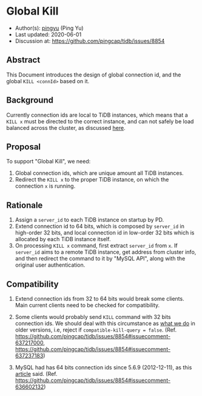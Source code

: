 # Global Kill

- Author(s):     [pingyu](https://github.com/pingyu) (Ping Yu)
- Last updated:  2020-06-01
- Discussion at: https://github.com/pingcap/tidb/issues/8854

## Abstract

This Document introduces the design of global connection id, and the global `KILL <connId>` based on it.

## Background

Currently connection ids are local to TiDB instances, which means that a `KILL x` must be directed to the correct instance, and can not safely be load balanced across the cluster, as discussed [here](https://github.com/pingcap/tidb/issues/8854).

## Proposal

To support "Global Kill", we need:
1. Global connection ids, which are unique amount all TiDB instances.
2. Redirect the `KILL x` to the proper TiDB instance, on which the connection `x` is running.


## Rationale

1. Assign a `server_id` to each TiDB instance on startup by PD.
2. Extend connection id to 64 bits, which is composed by `server_id` in high-order 32 bits, and local connection id in low-order 32 bits which is allocated by each TiDB instance itself.
3. On processing `KILL x` command, first extract `server_id` from `x`. If `server_id` aims to a remote TiDB instance, get address from cluster info, and then redirect the command to it by "MySQL API", along with the original user authentication.

## Compatibility

1. Extend connection ids from 32 to 64 bits would break some clients. Main current clients need to be checked for compatibility.

2. Some clients would probably send `KILL` command with 32 bits connection ids. We should deal with this circumstance as [what we do](https://pingcap.com/docs/stable/sql-statements/sql-statement-kill/) in older versions, i.e, reject if `compatible-kill-query = false`. (Ref. https://github.com/pingcap/tidb/issues/8854#issuecomment-637217000, https://github.com/pingcap/tidb/issues/8854#issuecomment-637237183)

3. MySQL had has 64 bits connection ids since 5.6.9 (2012-12-11), as this [article](https://dev.mysql.com/doc/relnotes/mysql/5.6/en/news-5-6-9.html) said. (Ref. https://github.com/pingcap/tidb/issues/8854#issuecomment-636602132)

